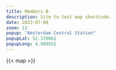 ```yaml
---
title: Members B
description: Site to test map shortcode.
date: 2023-07-08
zoom: 13
popup: "Amsterdam Central Station"
popupLat: 52.378062
popupLong: 4.900562
---
```


{{< map >}}

